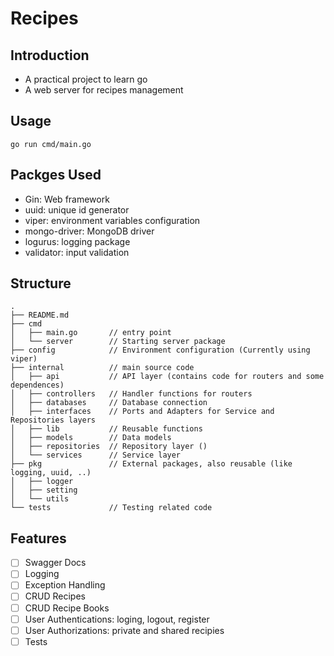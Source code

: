 # Recipes

## Introduction

- A practical project to learn go
- A web server for recipes management

## Usage

`go run cmd/main.go`

## Packges Used

- Gin: Web framework
- uuid: unique id generator
- viper: environment variables configuration
- mongo-driver: MongoDB driver
- logurus: logging package
- validator: input validation

## Structure

```
.
├── README.md
├── cmd
│   ├── main.go       // entry point
│   └── server        // Starting server package
├── config            // Environment configuration (Currently using viper)
├── internal          // main source code
│   ├── api           // API layer (contains code for routers and some dependences)
│   ├── controllers   // Handler functions for routers
│   ├── databases     // Database connection
│   ├── interfaces    // Ports and Adapters for Service and Repositories layers
│   ├── lib           // Reusable functions
│   ├── models        // Data models
│   ├── repositories  // Repository layer ()
│   └── services      // Service layer
├── pkg               // External packages, also reusable (like logging, uuid, ..)
│   ├── logger
│   ├── setting
│   └── utils
└── tests             // Testing related code
```

## Features

- [ ] Swagger Docs
- [ ] Logging
- [ ] Exception Handling
- [ ] CRUD Recipes
- [ ] CRUD Recipe Books
- [ ] User Authentications: loging, logout, register
- [ ] User Authorizations: private and shared recipies
- [ ] Tests
